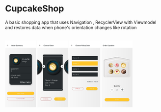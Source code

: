 # CupcakeShop
 A basic shopping app that uses Navigation , RecyclerView with Viewmodel and restores data when phone's orientation changes like rotation
 <br><br><br>
<img style="width: 20%" src="IMG-20220613-WA0003.jpg"/>
<img style="width: 20%" src="IMG-20220613-WA0005.jpg"/>
<img style="width: 20%" src="IMG-20220613-WA0006.jpg"/>
<img style="width: 20%" src="IMG-20220613-WA0002.jpg"/>
